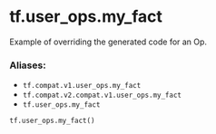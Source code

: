 <div itemscope itemtype="http://developers.google.com/ReferenceObject">
<meta itemprop="name" content="tf.user_ops.my_fact" />
<meta itemprop="path" content="Stable" />
</div>

# tf.user_ops.my_fact

Example of overriding the generated code for an Op.

### Aliases:

* `tf.compat.v1.user_ops.my_fact`
* `tf.compat.v2.compat.v1.user_ops.my_fact`
* `tf.user_ops.my_fact`

``` python
tf.user_ops.my_fact()
```

<!-- Placeholder for "Used in" -->
